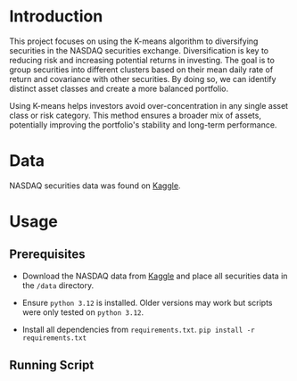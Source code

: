 # Introduction

This project focuses on using the K-means algorithm to diversifying securities in the NASDAQ securities exchange. Diversification is key to reducing risk and increasing potential returns in investing. The goal is to group securities into different clusters based on their mean daily rate of return and covariance with other securities. By doing so, we can identify distinct asset classes and create a more balanced portfolio.

Using K-means helps investors avoid over-concentration in any single asset class or risk category. This method ensures a broader mix of assets, potentially improving the portfolio's stability and long-term performance.


# Data

NASDAQ securities data was found on [Kaggle](https://www.kaggle.com/datasets/paultimothymooney/stock-market-data). 

# Usage

## Prerequisites

- Download the NASDAQ data from [Kaggle](https://www.kaggle.com/datasets/paultimothymooney/stock-market-data) and place all securities data in the `/data` directory. 

- Ensure `python 3.12` is installed. Older versions may work but scripts were only tested on `python 3.12`.

- Install all dependencies from `requirements.txt`.
`pip install -r requirements.txt`


## Running Script